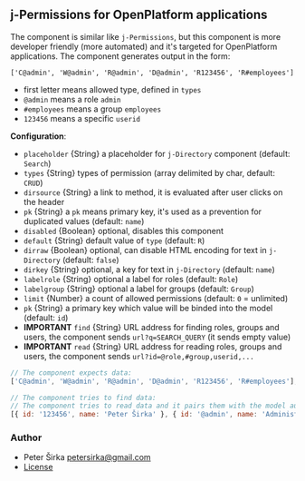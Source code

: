 ## j-Permissions for OpenPlatform applications

The component is similar like `j-Permissions`, but this component is more developer friendly (more automated) and it's targeted for OpenPlatform applications. The component generates output in the form:

```
['C@admin', 'W@admin', 'R@admin', 'D@admin', 'R123456', 'R#employees']
```

- first letter means allowed type, defined in `types`
- `@admin` means a role `admin`
- `#employees` means a group `employees`
- `123456` means a specific `userid`

__Configuration__:

- `placeholder` {String} a placeholder for `j-Directory` component (default: `Search`)
- `types` {String} types of permission (array delimited by char, default: `CRUD`)
- `dirsource` {String} a link to method, it is evaluated after user clicks on the header
- `pk` {String} a `pk` means primary key, it's used as a prevention for duplicated values (default: `name`)
- `disabled` {Boolean} optional, disables this component
- `default` {String} default value of `type` (default: `R`)
- `dirraw` {Boolean} optional, can disable HTML encoding for text in `j-Directory` (default: `false`)
- `dirkey` {String} optional, a key for text in `j-Directory` (default: `name`)
- `labelrole` {String} optional a label for roles (default: `Role`)
- `labelgroup` {String} optional a label for groups (default: `Group`)
- `limit` {Number} a count of allowed permissions (default: `0` = unlimited)
- `pk` {String} a primary key which value will be binded into the model (default: `id`)
- __IMPORTANT__ `find` {String} URL address for finding roles, groups and users, the component sends `url?q=SEARCH_QUERY` (it sends empty value)
- __IMPORTANT__ `read` {String} URL address for reading roles, groups and users, the component sends `url?id=@role,#group,userid,...`

```javascript
// The component expects data:
['C@admin', 'W@admin', 'R@admin', 'D@admin', 'R123456', 'R#employees'];

// The component tries to find data:
// The component tries to read data and it pairs them with the model automatically:
[{ id: '123456', name: 'Peter Širka' }, { id: '@admin', name: 'Administrators' }, { id: '#employees', name: 'Employees' }];
```

### Author

- Peter Širka <petersirka@gmail.com>
- [License](https://www.totaljs.com/license/)
